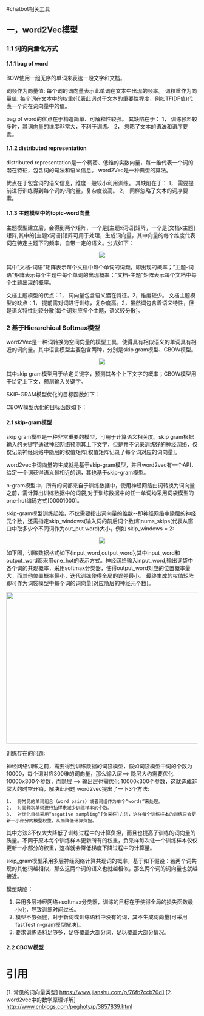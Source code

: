 #chatbot相关工具

## 一，word2Vec模型

### 1.1 词的向量化方式

#### 1.1.1 bag of word
BOW使用一组无序的单词来表达一段文字和文档。

词频作为向量值: 每个词的词向量表示此单词在文本中出现的频率。
词权重作为向量值: 每个词在文本中的权重(代表此词对于文本的重要性程度，例如TFIDF值)代表一个词在词向量中的值。


bag of word的优点在于构造简单、可解释性较强。
其缺陷在于：
	1， 训练预料较多时，其词向量的维度非常大，不利于训练。
	2， 忽略了文本的语法和语序要素。
#### 1.1.2 distributed representation
 distributed representation是一个稠密、低维的实数向量，每一维代表一个词的潜在特征，包含词的句法和语义信息。
 word2Vec是一种典型的算法。
 
 优点在于包含词的语义信息，维度一般较小利用训练。
 其缺陷在于：
 	1， 需要提前进行训练得到每个词的词向量，复杂度较高。
 	2， 同样忽略了文本的词序要素。
 	
#### 1.1.3 主题模型中的topic-word向量
 	
主题模型建立后，会得到两个矩阵，一个是[主题x词语]矩阵，一个是[文档x主题]矩阵,其中的[主题x词语]矩阵可用于处理，生成词向量，其中向量的每个维度代表词在特定主题下的频率，自带一定的语义。公式如下：

<div align=center>
<a href="http://www.codecogs.com/eqnedit.php?latex=tf_{i,j}&space;=&space;\frac{n_{i,j}}{\sum&space;_{k}n_{k,j}}" target="_blank"><img src="http://m.qpic.cn/psb?/V14Ifnin2f6pWC/JLFdU7.45H5OdGZMG7qBWZeNYPZAxRDhwG5ma*iQKEo!/b/dPMAAAAAAAAA&bo=pgLvAAAAAAADB2k!&rf=viewer_4" /></a></div>
 	
其中”文档-词语”矩阵表示每个文档中每个单词的词频，即出现的概率；”主题-词语”矩阵表示每个主题中每个单词的出现概率；”文档-主题”矩阵表示每个文档中每个主题出现的概率。

文档主题模型的优点：1， 词向量包含语义潜在特征。2，维度较少。
文档主题模型的缺点：1， 提前需对词进行训练，复杂度高。2，虽然词包含着语义特性，但是语义特性比较分散[每个词对应多个主题，语义较分散]。

### 2 基于Hierarchical Softmax模型
word2Vec是一种词转换为空间向量的模型工具，使得具有相似语义的单词具有相近的词向量。其中语言模型主要包含两种，分别是skip gram模型、CBOW模型。

<div align=center>
<a href="http://www.codecogs.com/eqnedit.php?latex=tf_{i,j}&space;=&space;\frac{n_{i,j}}{\sum&space;_{k}n_{k,j}}" target="_blank"><img src="http://m.qpic.cn/psb?/V14Ifnin2f6pWC/07t1yc83hqBoPNCvUgXwDUJOTrKcR34AYFYKjiATCIU!/b/dPMAAAAAAAAA&bo=jgKFAQAAAAADFzo!&rf=viewer_4" /></a></div>

其中skip gram模型用于给定关键字，预测其各个上下文字的概率；CBOW模型用于给定上下文，预测输入关键字。

SKIP-GRAM模型优化的目标函数如下：



CBOW模型优化的目标函数如下：


#### 2.1 skip-gram模型

skip gram模型是一种非常重要的模型，可用于计算语义相关度。skip gram根据输入的关键字通过神经网络预测其上下文字，但是并不记录训练好的神经网络，仅仅记录神经网络中隐层的权值矩阵[权值矩阵记录了每个词对应的词向量]。

word2vec中词向量的生成就是基于skip-gram模型，并且word2vec有一个API，给定一个词获得语义最相近的词，其也基于skip-gram模型。

n-gram模型中，所有的词都来自于训练数据中，使用神经网络由词转换为词向量之前，需计算出训练数据中的词袋,对于训练数据中的任一单词均采用词袋模型的one-hot编码方式[00001000]。

skip-gram模型训练起始，不仅需要指出词向量的维数--即神经网络中隐层的神经元个数，还需指定skip_windows(输入词的前后词个数)和nums_skips(代表从窗口中取多少个不同词作为out_put word)大小，例如 skip_windows = 2:

<div align=center>
<a href="http://www.codecogs.com/eqnedit.php?latex=tf_{i,j}&space;=&space;\frac{n_{i,j}}{\sum&space;_{k}n_{k,j}}" target="_blank"><img src="http://m.qpic.cn/psb?/V14Ifnin2f6pWC/0bmr*.uXmQ6d9pmR5OSJ0tJxgVgbx96nr8.Lqu5OZoQ!/b/dPIAAAAAAAAA&bo=iwKKAQAAAAADByA!&rf=viewer_4" /></a></div>

如下图，训练数据格式如下{input_word,output_word},其中input_word和output_word都采用one_hot的表示方式。神经网络输入input_word,输出词袋中各个词的共现概率，采用softmax分类器，使得output_word对应的位置概率最大，而其他位置概率最小，迭代训练使得全局的误差最小。 最终生成的权值矩阵即可作为词袋模型中每个词的词向量[对应隐层的神经元个数]。

<div align=center>
<a href="http://www.codecogs.com/eqnedit.php?latex=tf_{i,j}&space;=&space;\frac{n_{i,j}}{\sum&space;_{k}n_{k,j}}" target="_blank"><img src="http://m.qpic.cn/psb?/V14Ifnin2f6pWC/5*RgX59n1t6L0yr.BIOWN.q3jAXDhmSCC3exhC2DMs8!/b/dPMAAAAAAAAA&bo=VQOAAgAAAAARB.Q!&rf=viewer_4" width=600 height=400/></a></div>

训练存在的问题:

神经网络训练之前，需要得到训练数据的词袋模型，假如词袋模型中词的个数为10000，每个词对应300维的词向量，那么输入层==> 隐层大约需要优化10000x300个参数，而隐层 ==> 输出层也需优化 10000x300个参数，这就造成非常大的时空开销，解决此问题 word2vec提出了一下3个方法:

	1.  将常见的单词组合（word pairs）或者词组作为单个“words”来处理。
	2.  对高频次单词进行抽样来减少训练样本的个数。 
	3.  对优化目标采用“negative sampling”[负采样]方法，这样每个训练样本的训练只会更新一小部分的模型权重，从而降低计算负担。

其中方法3不仅大大降低了训练过程中的计算负担，而且也提高了训练的词向量的质量。不同于原本每个训练样本更新所有的权重，负采样每次让一个训练样本仅仅更新一小部分的权重，这样就会降低梯度下降过程中的计算量。



skip_gram模型采用多层神经网络计算共现词的概率，基于如下假设：若两个词共现的其他词越相似，那么这两个词的语义也就越相似，那么两个词的词向量也就越接近。

模型缺陷：

1. 采用多层神经网络+softmax分类器，训练的目标在于使得全局的损失函数最小化，导致训练时间过长。
2. 模型不够强健，对于新词或训练语料中没有的词，其不生成词向量[可采用fastTest n-gram模型解决]。
3. 要求训练语料足够多，足够覆盖大部分词，足以覆盖大部分情况。

#### 2.2 CBOW模型





# 引用

[1. 常见的词向量类型]  https://www.jianshu.com/p/76fb7ccb70d1
[2. word2vec中的数学原理详解]  http://www.cnblogs.com/peghoty/p/3857839.html




